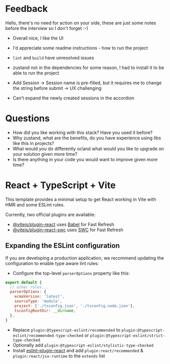 # Feedback

Hello, there's no need for action on your side, these are just some notes before the interview so I don't forget :-)

- Overall nice, I like the UI

- I'd appreciate some readme instructions - how to run the project
- `lint` and `build` have unresolved issues 
- zustand not in the dependencies for some reason, I had to install it to be able to run the project
- Add Session -> Session name is pre-filled, but it requires me to change the string before submit -> UX challenging
- Can't expand the newly created sessions in the accordion

# Questions

- How did you like working with this stack? Have you used it before?
- Why zustand, what are the benefits, do you have experience using libs like this in projects?
- What would you do differently or/and what would you like to upgrade on your solution given more time?
- Is there anything in your code you would want to improve given more time?

# React + TypeScript + Vite

This template provides a minimal setup to get React working in Vite with HMR and some ESLint rules.

Currently, two official plugins are available:

- [@vitejs/plugin-react](https://github.com/vitejs/vite-plugin-react/blob/main/packages/plugin-react/README.md) uses [Babel](https://babeljs.io/) for Fast Refresh
- [@vitejs/plugin-react-swc](https://github.com/vitejs/vite-plugin-react-swc) uses [SWC](https://swc.rs/) for Fast Refresh

## Expanding the ESLint configuration

If you are developing a production application, we recommend updating the configuration to enable type aware lint rules:

- Configure the top-level `parserOptions` property like this:

```js
export default {
  // other rules...
  parserOptions: {
    ecmaVersion: 'latest',
    sourceType: 'module',
    project: ['./tsconfig.json', './tsconfig.node.json'],
    tsconfigRootDir: __dirname,
  },
}
```

- Replace `plugin:@typescript-eslint/recommended` to `plugin:@typescript-eslint/recommended-type-checked` or `plugin:@typescript-eslint/strict-type-checked`
- Optionally add `plugin:@typescript-eslint/stylistic-type-checked`
- Install [eslint-plugin-react](https://github.com/jsx-eslint/eslint-plugin-react) and add `plugin:react/recommended` & `plugin:react/jsx-runtime` to the `extends` list
